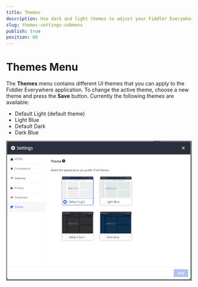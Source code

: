 ```yaml
---
title: Themes
description: Use dark and light themes to adjust your Fiddler Everywhere appearance
slug: themes-settings-submenu
publish: true
position: 60
---
```


# Themes Menu

The **Themes** menu contains different UI themes that you can apply to the Fiddler Everywhere application. To change the active theme, choose a new theme and press the **Save** button. Currently the following themes are available:

- Default Light (default theme)
- Light Blue
- Default Dark
- Dark Blue

![Theme settings](../../images/settings/settings-themes.png)


